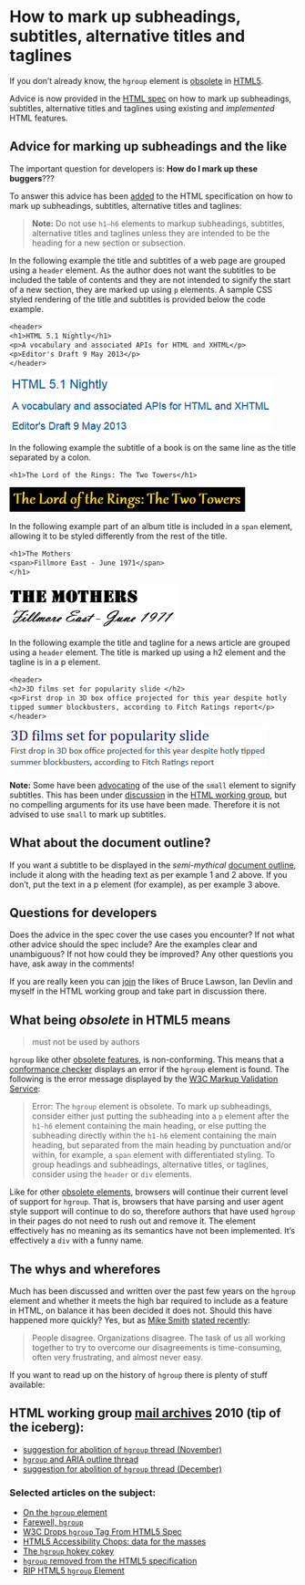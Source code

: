 # How to mark up subheadings, subtitles, alternative titles and taglines 

If you don’t already know, the `hgroup` element is [obsolete][1] in [HTML5][2].

Advice is now provided in the [HTML spec][3] on how to mark up subheadings,
subtitles, alternative titles and taglines using existing and *implemented* HTML
features.

## Advice for marking up subheadings and the like

The important question for developers is: **How do I mark up these buggers**???

To answer this advice has been [added][4] to the HTML specification on how to
mark up subheadings, subtitles, alternative titles and taglines:

> **Note:** Do not use `h1–h6` elements to markup subheadings, subtitles, 
alternative titles and taglines unless they are intended to be the heading for a 
new section or subsection.

In the following example the title and subtitles of a web page are grouped using 
a `header` element. As the author does not want the subtitles to be included the 
table of contents and they are not intended to signify the start of a new 
section, they are marked up using `p` elements. A sample CSS styled rendering of 
the title and subtitles is provided below the code example.

    <header>
    <h1>HTML 5.1 Nightly</h1>
    <p>A vocabulary and associated APIs for HTML and XHTML</p>
    <p>Editor's Draft 9 May 2013</p>
    </header>

![Example1][Title:'HTML 5.1 Nightly' in a mid blue Sans Serif font. Subtitle 1:'A vocabulary and associated APIs for HTML and XHTML' on a new line, same style smaller font size. Subtitle 2:'Editor's Draft 9 May 2013' on a new line, same style and size as subtitle 1.]

In the following example the subtitle of a book is on the same line as the title
separated by a colon.

    <h1>The Lord of the Rings: The Two Towers</h1>

![Example2][Title and subtitle:'The Lord of the Rings: The Two Towers' in a gold coloured Gothic style Serif font on a black background.]

In the following example part of an album title is included in a `span` element,
allowing it to be styled differently from the rest of the title.

    <h1>The Mothers 
    <span>Fillmore East - June 1971</span> 
    </h1>

![Example3][Line 1:'The Mothers' displayed in a bold stencil style font. Line 2:'Fillmore East - June 1971' displayed in a free flowing hand writing style font.]

In the following example the title and tagline for a news article are grouped
using a `header` element. The title is marked up using a h2 element and the
tagline is in a p element.

    <header>
    <h2>3D films set for popularity slide </h2>
    <p>First drop in 3D box office projected for this year despite hotly tipped summer blockbusters, according to Fitch Ratings report</p>
    </header>

![Example4][Title:'3D films set for popularity slide' in a large, bold, dark blue Serif font style. Paragraph: 'First drop in 3D box office projected for this year despite...' in a smaller, dark grey, Sans Serif font style.]

**Note:** Some have been [advocating][5] of the use of the `small` element to 
signify subtitles. This has been under [discussion][6] in the [HTML working 
group][7], but no compelling arguments for its use have been made. Therefore it 
is not advised to use `small` to mark up subtitles.

## What about the document outline?

If you want a subtitle to be displayed in the *semi-mythical* [document
outline][8], include it along with the heading text as per example 1 and 2
above. If you don’t, put the text in a p element (for example), as per example 3
above.

## Questions for developers

Does the advice in the spec cover the use cases you encounter? If not what other
advice should the spec include? Are the examples clear and unambiguous? If not
how could they be improved? Any other questions you have, ask away in the
comments!

If you are really keen you can [join][9] the likes of Bruce Lawson, Ian Devlin
and myself in the HTML working group and take part in discussion there.

## What being *obsolete* in HTML5 means

> must not be used by authors

`hgroup` like other [obsolete features][10], is non-conforming. This means that 
a [conformance checker][11] displays an error if the `hgroup` element is found. 
The following is the error message displayed by the [W3C Markup Validation 
Service][12]:

> Error: The `hgroup` element is obsolete. To mark up subheadings, consider 
either just putting the subheading into a `p` element after the `h1-h6` element 
containing the main heading, or else putting the subheading directly within the 
`h1-h6` element containing the main heading, but separated from the main heading 
by punctuation and/or within, for example, a `span` element with differentiated 
styling. To group headings and subheadings, alternative titles, or taglines, 
consider using the `header` or `div` elements.

Like for other [obsolete elements][13], browsers will continue their current
level of support for `hgroup`. That is, browsers that have parsing and user
agent style support will continue to do so, therefore authors that have used
`hgroup` in their pages do not need to rush out and remove it. The element
effectively has no meaning as its semantics have not been implemented. It’s
effectively a `div` with a funny name.

## The whys and wherefores

Much has been discussed and written over the past few years on the `hgroup`
element and whether it meets the high bar required to include as a feature in
HTML, on balance it has been decided it does not. Should this have happened more
quickly? Yes, but as [Mike Smith][14] [stated recently][15]:

> People disagree. Organizations disagree. The task of us all working together 
to try to overcome our disagreements is time-consuming, often very frustrating, 
and almost never easy.

If you want to read up on the history of `hgroup` there is plenty of stuff 
available:

## HTML working group [mail archives][16] 2010 (tip of the iceberg):

* [suggestion for abolition of `hgroup` thread (November)][17]
* [`hgroup` and ARIA outline thread][18]
* [suggestion for abolition of `hgroup` thread (December)][19]

### Selected articles on the subject:

* [On the `hgroup` element][20]
* [Farewell, `hgroup`][21]
* [W3C Drops `hgroup` Tag From HTML5 Spec][22]
* [HTML5 Accessibility Chops: data for the masses][23]
* [The `hgroup` hokey cokey][24]
* [`hgroup` removed from the HTML5 specification][25]
* [RIP HTML5 `hgroup` Element][26]

[1]: #what-being-obsolete-in-html5-means
[2]: http://www.w3.org/html/wg/drafts/html/master/Overview.html
[3]: http://www.w3.org/html/wg/drafts/html/master/common-idioms.html#sub-head
[4]: http://www.w3.org/html/wg/drafts/html/master/common-idioms.html#sub-head
[5]: https://github.com/twitter/bootstrap/issues/7482
[6]: http://lists.w3.org/Archives/Public/public-html/2013Apr/thread.html#msg2
[7]: http://www.w3.org/html/wg/
[8]: http://www.w3.org/html/wg/drafts/html/master/sections.html#outlines
[9]: http://www.w3.org/html/wg/#join
[10]: http://www.w3.org/html/wg/drafts/html/CR/obsolete.html#non-conforming-features
[11]: http://validator.w3.org/nu/
[12]: http://validator.w3.org/
[13]: http://www.w3.org/html/wg/drafts/html/master/obsolete.html#non-conforming-features
[14]: http://people.w3.org/mike//
[15]: http://www.w3.org/QA/2013/04/getting_agreements_is_hard_som.html
[16]: http://lists.w3.org/Archives/Public/public-html/
[17]: http://lists.w3.org/Archives/Public/public-html/2010Nov/thread.html#msg396
[18]: http://lists.w3.org/Archives/Public/public-html/2010Nov/thread.html#msg325
[19]: http://lists.w3.org/Archives/Public/public-html/2010Dec/thread.html#msg0
[20]: http://www.brucelawson.co.uk/2010/on-the-hgroup-element/
[21]: http://www.brucelawson.co.uk/2013/farewell-hgroup/
[22]: http://www.webmonkey.com/2013/04/w3c-drops-hgroup-tag-from-html5-spec/
[23]: http://blog.paciellogroup.com/2012/04/html5-accessibility-chops-data-for-the-masses/
[24]: http://html5doctor.com/the-hgroup-hokey-cokey/
[25]: http://www.iandevlin.com/blog/2013/04/html5/hgroup-removed-from-the-html5-specification
[26]: http://www.sitepoint.com/html5-hgroup-element-dropped/

[Title:'HTML 5.1 Nightly' in a mid blue Sans Serif font. Subtitle 1:'A vocabulary and associated APIs for HTML and XHTML' on a new line, same style smaller font size. Subtitle 2:'Editor's Draft 9 May 2013' on a new line, same style and size as subtitle 1.]: img/htmlheading.png
[Title and subtitle:'The Lord of the Rings: The Two Towers' in a gold coloured Gothic style Serif font on a black background.]: img/lotr.PNG
[Line 1:'The Mothers' displayed in a bold stencil style font. Line 2:'Fillmore East - June 1971' displayed in a free flowing hand writing style font.]: img/heading.PNG
[Title:'3D films set for popularity slide' in a large, bold, dark blue Serif font style. Paragraph: 'First drop in 3D box office projected for this year despite...' in a smaller, dark grey, Sans Serif font style.]: img/title-tagline.PNG